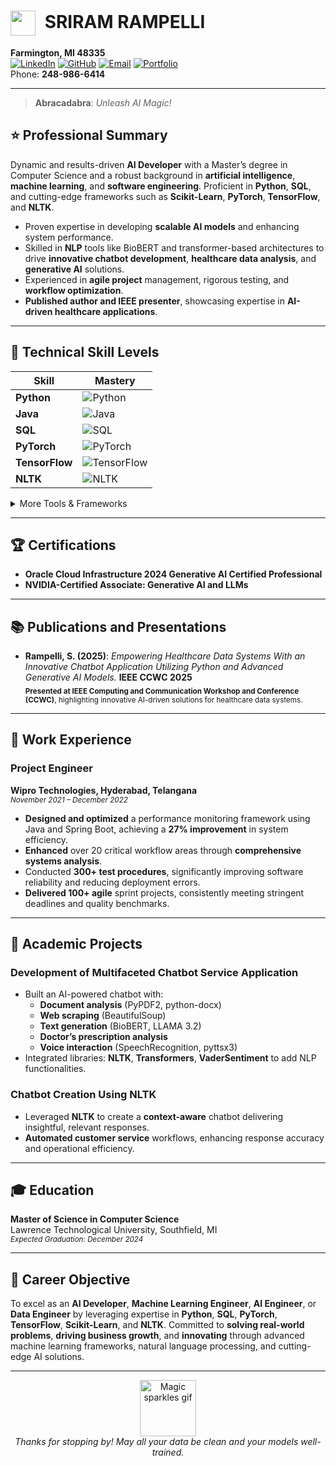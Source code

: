 <!-- 
     ____        _             _    _    
    / ___| _ __ (_) __ _ _ __ | | _| |__ 
    \___ \| '_ \| |/ _` | '_ \| |/ / '_ \
     ___) | |_) | | (_| | | | |   <| | | |
    |____/| .__/|_|\__,_|_| |_|_|\_\_| |_|
          |_| 
-->

# <img src="https://cdn-icons-png.flaticon.com/512/3968/3968223.png" width="40" height="40" style="vertical-align:middle;margin-right:8px;" /> **SRIRAM RAMPELLI**
**Farmington, MI 48335**  
[![LinkedIn](https://img.shields.io/badge/-LinkedIn-0A66C2?logo=Linkedin&logoColor=white&style=flat)](#) 
[![GitHub](https://img.shields.io/badge/-GitHub-000?logo=github&logoColor=white&style=flat)](#)
[![Email](https://img.shields.io/badge/-Email-D14836?logo=Gmail&logoColor=white&style=flat)](#)
[![Portfolio](https://img.shields.io/badge/-Portfolio-6f42c1?logo=buffer&logoColor=white&style=flat)](#)  
Phone: **248-986-6414**

---
> **Abracadabra**: *Unleash AI Magic!*

## ⭐ Professional Summary

Dynamic and results-driven **AI Developer** with a Master’s degree in Computer Science and a robust background in **artificial intelligence**, **machine learning**, and **software engineering**. Proficient in **Python**, **SQL**, and cutting-edge frameworks such as **Scikit-Learn**, **PyTorch**, **TensorFlow**, and **NLTK**.  

- Proven expertise in developing **scalable AI models** and enhancing system performance.  
- Skilled in **NLP** tools like BioBERT and transformer-based architectures to drive **innovative chatbot development**, **healthcare data analysis**, and **generative AI** solutions.  
- Experienced in **agile project** management, rigorous testing, and **workflow optimization**.  
- **Published author and IEEE presenter**, showcasing expertise in **AI-driven healthcare applications**.

---

## 🎩 Technical Skill Levels
| Skill          | Mastery                                                             |
| -------------- | ------------------------------------------------------------------- |
| **Python**     | ![Python](https://progress-bar.dev/95/?title=Python)               |
| **Java**       | ![Java](https://progress-bar.dev/80/?title=Java)                   |
| **SQL**        | ![SQL](https://progress-bar.dev/90/?title=SQL)                     |
| **PyTorch**    | ![PyTorch](https://progress-bar.dev/85/?title=PyTorch)             |
| **TensorFlow** | ![TensorFlow](https://progress-bar.dev/80/?title=TensorFlow)       |
| **NLTK**       | ![NLTK](https://progress-bar.dev/88/?title=NLTK)                   |

<details>
  <summary>More Tools & Frameworks</summary>

  - **Scikit-Learn**, **Flask**
  - **Llama-3.2-1B**, **BioBERT**, **OpenAI API**, **Transformers**
  - **Oracle**, **SQLAlchemy**
  - **Spring Boot**, **BeautifulSoup**, **VaderSentiment**  
</details>

---

## 🏆 Certifications
- **Oracle Cloud Infrastructure 2024 Generative AI Certified Professional**  
- **NVIDIA-Certified Associate: Generative AI and LLMs**  

---

## 📚 Publications and Presentations

- **Rampelli, S. (2025)**: *Empowering Healthcare Data Systems With an Innovative Chatbot Application Utilizing Python and Advanced Generative AI Models.* **IEEE CCWC 2025**  
  <sub>**Presented at IEEE Computing and Communication Workshop and Conference (CCWC)**, highlighting innovative AI-driven solutions for healthcare data systems.</sub>

---

## 💼 Work Experience

### **Project Engineer**  
**Wipro Technologies, Hyderabad, Telangana**  
<sub>_November 2021 – December 2022_</sub>

- **Designed and optimized** a performance monitoring framework using Java and Spring Boot, achieving a **27% improvement** in system efficiency.  
- **Enhanced** over 20 critical workflow areas through **comprehensive systems analysis**.  
- Conducted **300+ test procedures**, significantly improving software reliability and reducing deployment errors.  
- **Delivered 100+ agile** sprint projects, consistently meeting stringent deadlines and quality benchmarks.

---

## 🚀 Academic Projects

### Development of Multifaceted Chatbot Service Application
- Built an AI-powered chatbot with:
  - **Document analysis** (PyPDF2, python-docx)  
  - **Web scraping** (BeautifulSoup)  
  - **Text generation** (BioBERT, LLAMA 3.2)  
  - **Doctor’s prescription analysis**  
  - **Voice interaction** (SpeechRecognition, pyttsx3)  
- Integrated libraries: **NLTK**, **Transformers**, **VaderSentiment** to add NLP functionalities.

### Chatbot Creation Using NLTK
- Leveraged **NLTK** to create a **context-aware** chatbot delivering insightful, relevant responses.  
- **Automated customer service** workflows, enhancing response accuracy and operational efficiency.

---

## 🎓 Education

**Master of Science in Computer Science**  
Lawrence Technological University, Southfield, MI  
<sub>_Expected Graduation: December 2024_</sub>

---

## 🎯 Career Objective

To excel as an **AI Developer**, **Machine Learning Engineer**, **AI Engineer**, or **Data Engineer** by leveraging expertise in **Python**, **SQL**, **PyTorch**, **TensorFlow**, **Scikit-Learn**, and **NLTK**. Committed to **solving real-world problems**, **driving business growth**, and **innovating** through advanced machine learning frameworks, natural language processing, and cutting-edge AI solutions.

---

<p align="center">
  <img src="https://media.giphy.com/media/o0vwzuFwCGAFO/giphy.gif" width="90" height="90" alt="Magic sparkles gif" />
  <br>
  <em>Thanks for stopping by! May all your data be clean and your models well-trained.</em>
</p>
